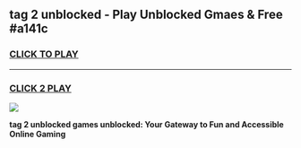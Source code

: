 
## tag 2 unblocked - Play Unblocked Gmaes & Free #a141c
<h3>
<a href="https://news.freeplayer.one?title=tag_2_unblocked&ref=24F">CLICK TO PLAY</a></h3>
<hr>

<h3>
<a href="https://news.freeplayer.one?title=tag_2_unblocked&ref=24F">CLICK 2 PLAY</a>
  
</h3>

<a href="https://news.freeplayer.one?title=tag_2_unblocked&ref=24F/"><img src="https://clearcache.store/games.png"></a>


**tag 2 unblocked games unblocked: Your Gateway to Fun and Accessible Online Gaming**
